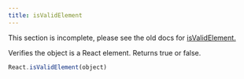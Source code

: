 ```yaml
---
title: isValidElement
---
```


<Wip>

This section is incomplete, please see the old docs for [isValidElement.](https://reactjs.org/docs/react-api.html#isvalidelement)

</Wip>


<Intro>

Verifies the object is a React element. Returns true or false.

```js
React.isValidElement(object)
```

</Intro>

<InlineToc />
